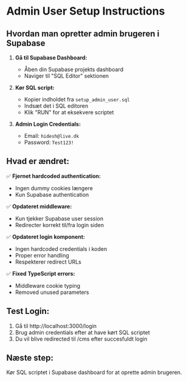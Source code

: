 # Admin User Setup Instructions

## Hvordan man opretter admin brugeren i Supabase

1. **Gå til Supabase Dashboard:**
   - Åben din Supabase projekts dashboard
   - Naviger til "SQL Editor" sektionen

2. **Kør SQL script:**
   - Kopier indholdet fra `setup_admin_user.sql`
   - Indsæt det i SQL editoren
   - Klik "RUN" for at eksekvere scriptet

3. **Admin Login Credentials:**
   - Email: `hidesh@live.dk`
   - Password: `Test123!`

## Hvad er ændret:

✅ **Fjernet hardcoded authentication:**
- Ingen dummy cookies længere
- Kun Supabase authentication

✅ **Opdateret middleware:**
- Kun tjekker Supabase user session
- Redirecter korrekt til/fra login siden

✅ **Opdateret login komponent:**
- Ingen hardcoded credentials i koden
- Proper error handling
- Respekterer redirect URLs

✅ **Fixed TypeScript errors:**
- Middleware cookie typing
- Removed unused parameters

## Test Login:
1. Gå til http://localhost:3000/login
2. Brug admin credentials efter at have kørt SQL scriptet
3. Du vil blive redirected til /cms efter succesfuldt login

## Næste step:
Kør SQL scriptet i Supabase dashboard for at oprette admin brugeren.